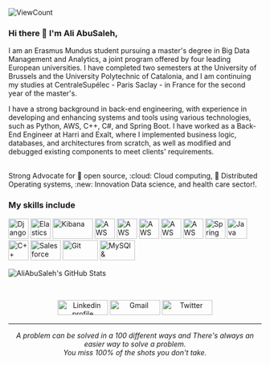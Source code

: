 <!-- ### Hi there 👋 -->

<!--
**aliabusaleh/aliabusaleh** is a ✨ _special_ ✨ repository because its `README.md` (this file) appears on your GitHub profile.

Here are some ideas to get you started:

- 🔭 I’m currently working on ...
- 🌱 I’m currently learning ...
- 👯 I’m looking to collaborate on ...
- 🤔 I’m looking for help with ...
- 💬 Ask me about ...
- 📫 How to reach me: ...
- 😄 Pronouns: ...
- ⚡ Fun fact: ...
-->
![ViewCount](https://views.whatilearened.today/views/github/aliabusaleh/Thomas-George-T.svg?cache=remove)

### Hi there 👋 I'm Ali AbuSaleh,

I am an Erasmus Mundus student pursuing a master's degree in Big Data Management and Analytics, a joint program offered by four leading European universities. I have completed two semesters at the University of Brussels and the University Polytechnic of Catalonia, and I am continuing my studies at CentraleSupélec - Paris Saclay - in France for the second year of the master's. 

I have a strong background in back-end engineering, with experience in developing and enhancing systems and tools using various technologies, such as Python, AWS, C++, C#, and Spring Boot. I have worked as a Back-End Engineer at Harri and Exalt, where I implemented business logic, databases, and architectures from scratch, as well as modified and debugged existing components to meet clients' requirements.

</br>
Strong Advocate for 📜 open source, :cloud: Cloud computing, 🚀 Distributed Operating systems, :new: Innovation Data science, and health care sector!.


### My skills include

<p align="left">
	<img title="Django" src="http://www.creons-votre-site.com/wp-content/uploads/2017/05/django-logo.png" width="40" height="40" />
	<img title="Elasticsearch" src="https://user.oc-static.com/upload/2017/10/10/15076639807937_Elasticsearch-Logo-Color-V.jpg.png" width="40" height="40" />
	<img title="Kibana" src="https://i.pinimg.com/originals/1f/4b/35/1f4b351501bafeb05af336efa643970c.png"  width="80" height="40" />
	<img title="AWS Lambda" src="https://miro.medium.com/max/1400/1*djBovuUveshzYa9_TqPJzg.png" width="40" height="40" />
	<img title="AWS SQS" src="https://www.snaplogic.com/wp-content/uploads/2018/02/AmazonSQS_400x400-1-1.png" width="40" height="40" />
	<img title="AWS SNS" src="https://www.kamprasad.com/wp-content/uploads/2019/07/amazon_sns.png" width="40" height="40" />
	<img title="AWS RDS" src="https://miro.medium.com/max/1140/1*CHOz8lCaOVf0uamEOY2-Og.png" width="40" height="40" />
	<img title="AWS Step Functions" src="https://media-exp1.licdn.com/dms/image/C4E12AQGqm2eLKFVrbA/article-cover_image-shrink_600_2000/0/1572013929551?e=2147483647&v=beta&t=3X-_wEYOHXCvqk9eFn0u5tXGq-PcA5dAuP5BQYowCDE" width="40" height="40" />
	<img title="Spring Boot" src="https://www.pngfind.com/pngs/m/53-535670_spring-framework-logo-spring-boot-hd-png-download.png" width="40" height="40" />
	<img title="Java" src="https://upload.wikimedia.org/wikipedia/en/3/30/Java_programming_language_logo.svg" width="40" height="40" />
	<img title="C++" src="https://upload.wikimedia.org/wikipedia/commons/1/18/ISO_C%2B%2B_Logo.svg" width="40" height="40" />
	<img title="Salesforce" src="https://seeklogo.com/images/S/salesforce-logo-F6B237ABDC-seeklogo.com.png" width="60" height="40" />
	<img title="Git" src="https://raw.githubusercontent.com/Thomas-George-T/Thomas-George-T/master/assets/git.svg" width="70" height="40" />
	<img title="MySQl & MariaDB" src="https://cdn-icons-png.flaticon.com/512/919/919836.png" width="70" height="40" />
</p>
   <p align="center">
  
![AliAbuSaleh's GitHub Stats](https://github-readme-stats.vercel.app/api?username=aliabusaleh&count_private=true&show_icons=true&theme=radical)
</p>


<br>
<p align="center">
    <a href="https://www.linkedin.com/in/alighabusaleh/"><img alt="Linkedin profile" title="Linkedin" src="https://raw.githubusercontent.com/Thomas-George-T/Thomas-George-T/master/assets/linkedin.svg" width="100" height="30" /></a>
    <a href="mailto:alighabusaleh@gmail.com"><img alt="Gmail" src="https://raw.githubusercontent.com/Thomas-George-T/Thomas-George-T/master/assets/google-gmail.svg" title="Email" width="100" height="30" /></a>
    <a href="https://twitter.com"><img alt="Twitter" src="https://raw.githubusercontent.com/Thomas-George-T/Thomas-George-T/master/assets/twitter.svg" title="Twitter" width="100" height="30" /></a>
</p>
<hr \>
<p align="center">
   <i>A problem can be solved in a 100 different ways and There's always an easier way to solve a problem.</i>
   <br>
   <i>You miss 100% of the shots you don't take.</i>
</p>       
 
 
